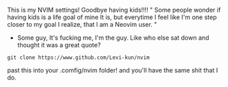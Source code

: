 This is my NVIM settings! Goodbye having kids!!!!
" Some people wonder if having kids is a life goal of mine
It is, but everytime I feel like I'm one step closer to my goal I realize,
that I am a Neovim user. " 
- Some guy, It's fucking me, I'm the guy. Like who else sat down and thought it was a great quote?


```git clone https://www.github.com/Levi-kun/nvim```

past this into your .comfig/nvim folder!
and you'll have the same shit that I do.

